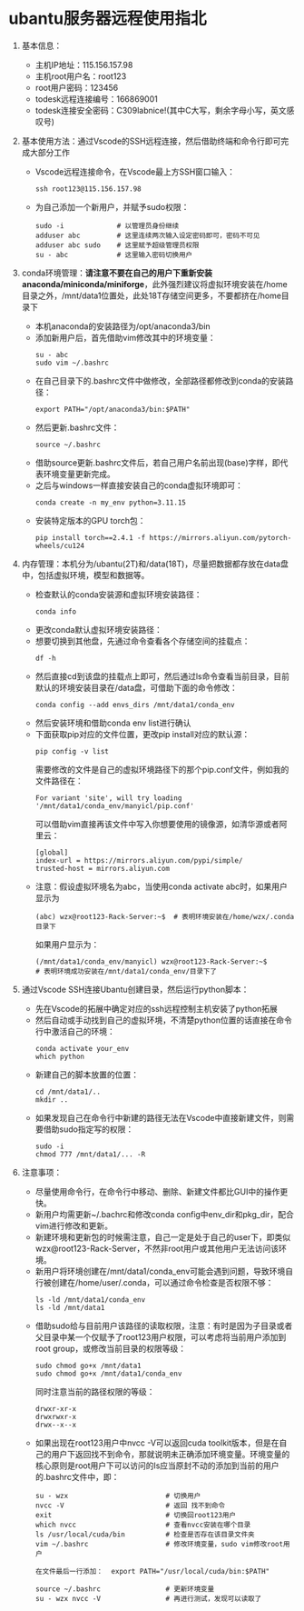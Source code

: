 # ubantu服务器远程使用指北

1. 基本信息：
    - 主机IP地址：115.156.157.98
    - 主机root用户名：root123
    - root用户密码：123456
    - todesk远程连接编号：166869001
    - todesk连接安全密码：C309labnice!(其中C大写，剩余字母小写，英文感叹号)

2. 基本使用方法：通过Vscode的SSH远程连接，然后借助终端和命令行即可完成大部分工作
    - Vscode远程连接命令，在Vscode最上方SSH窗口输入：
        ```
        ssh root123@115.156.157.98
        ```
    - 为自己添加一个新用户，并赋予sudo权限：
        ```
        sudo -i             # 以管理员身份继续
        adduser abc         # 这里连续两次输入设定密码即可，密码不可见
        adduser abc sudo    # 这里赋予超级管理员权限
        su - abc            # 这里输入密码切换用户
        ```

3. conda环境管理：**请注意不要在自己的用户下重新安装anaconda/miniconda/miniforge**，此外强烈建议将虚拟环境安装在/home目录之外，/mnt/data1位置处，此处18T存储空间更多，不要都挤在/home目录下
    - 本机anaconda的安装路径为/opt/anaconda3/bin
    - 添加新用户后，首先借助vim修改其中的环境变量：
        ```
        su - abc
        sudo vim ~/.bashrc
        ```
    - 在自己目录下的.bashrc文件中做修改，全部路径都修改到conda的安装路径：
        ```
        export PATH="/opt/anaconda3/bin:$PATH"
        ```
    - 然后更新.bashrc文件：
        ```
        source ~/.bashrc
        ```
    - 借助source更新.bashrc文件后，若自己用户名前出现(base)字样，即代表环境变量更新完成。
    - 之后与windows一样直接安装自己的conda虚拟环境即可：
        ```
        conda create -n my_env python=3.11.15
        ```
    - 安装特定版本的GPU torch包：
        ```
        pip install torch==2.4.1 -f https://mirrors.aliyun.com/pytorch-wheels/cu124
        ```

4. 内存管理：本机分为/ubantu(2T)和/data(18T)，尽量把数据都存放在data盘中，包括虚拟环境，模型和数据等。
    - 检查默认的conda安装源和虚拟环境安装路径：
        ```
        conda info
        ```
    - 更改conda默认虚拟环境安装路径：
    - 想要切换到其他盘，先通过命令查看各个存储空间的挂载点：
        ```
        df -h
        ```
    - 然后直接cd到该盘的挂载点上即可，然后通过ls命令查看当前目录，目前默认的环境安装目录在/data盘，可借助下面的命令修改：
        ```
        conda config --add envs_dirs /mnt/data1/conda_env
        ```
    - 然后安装环境和借助conda env list进行确认
    - 下面获取pip对应的文件位置，更改pip install对应的默认源：
        ```
        pip config -v list
        ```
        需要修改的文件是自己的虚拟环境路径下的那个pip.conf文件，例如我的文件路径在：
        ```
        For variant 'site', will try loading '/mnt/data1/conda_env/manyicl/pip.conf'
        ```
        可以借助vim直接再该文件中写入你想要使用的镜像源，如清华源或者阿里云：
        ```
        [global]
        index-url = https://mirrors.aliyun.com/pypi/simple/
        trusted-host = mirrors.aliyun.com
        ```
    - 注意：假设虚拟环境名为abc，当使用conda activate abc时，如果用户显示为
        ```
        (abc) wzx@root123-Rack-Server:~$  # 表明环境安装在/home/wzx/.conda目录下
        ```
        如果用户显示为：
        ```
        (/mnt/data1/conda_env/manyicl) wzx@root123-Rack-Server:~$   
        # 表明环境成功安装在/mnt/data1/conda_env/目录下了
        ```

5. 通过Vscode SSH连接Ubantu创建目录，然后运行python脚本：
    - 先在Vscode的拓展中确定对应的ssh远程控制主机安装了python拓展
    - 然后自动或手动找到自己的虚拟环境，不清楚python位置的话直接在命令行中激活自己的环境：
        ```
        conda activate your_env
        which python
        ```
    - 新建自己的脚本放置的位置：
        ```
        cd /mnt/data1/..
        mkdir ..
    - 如果发现自己在命令行中新建的路径无法在Vscode中直接新建文件，则需要借助sudo指定写的权限：
        ```
        sudo -i
        chmod 777 /mnt/data1/... -R
        ```
    

6. 注意事项：
    - 尽量使用命令行，在命令行中移动、删除、新建文件都比GUI中的操作更快。
    - 新用户均需更新~/.bachrc和修改conda config中env_dir和pkg_dir，配合vim进行修改和更新。
    - 新建环境和更新包的时候需注意，自己一定是处于自己的user下，即类似wzx@root123-Rack-Server，不然非root用户或其他用户无法访问该环境。
    - 新用户将环境创建在/mnt/data1/conda_env可能会遇到问题，导致环境自行被创建在/home/user/.conda，可以通过命令检查是否权限不够：
        ```
        ls -ld /mnt/data1/conda_env
        ls -ld /mnt/data1
        ```
    - 借助sudo给与目前用户该路径的读取权限，注意：有时是因为子目录或者父目录中某一个仅赋予了root123用户权限，可以考虑将当前用户添加到root group，或修改当前目录的权限等级：
        ```
        sudo chmod go+x /mnt/data1
        sudo chmod go+x /mnt/data1/conda_env
        ```
        同时注意当前的路径权限的等级：
        ```
        drwxr-xr-x
        drwxrwxr-x
        drwx--x--x
        ```
    - 如果出现在root123用户中nvcc -V可以返回cuda toolkit版本，但是在自己的用户下返回找不到命令，那就说明未正确添加环境变量。环境变量的核心原则是root用户下可以访问的ls应当原封不动的添加到当前的用户的.bashrc文件中，即：
        ```
        su - wzx                        # 切换用户
        nvcc -V                         # 返回 找不到命令
        exit                            # 切换回root123用户
        which nvcc                      # 查看nvcc安装在哪个目录
        ls /usr/local/cuda/bin          # 检查是否存在该目录文件夹
        vim ~/.bashrc                   # 修改环境变量，sudo vim修改root用户

        在文件最后一行添加：  export PATH="/usr/local/cuda/bin:$PATH"

        source ~/.bashrc                # 更新环境变量
        su - wzx nvcc -V                # 再进行测试，发现可以读取了

        ```

